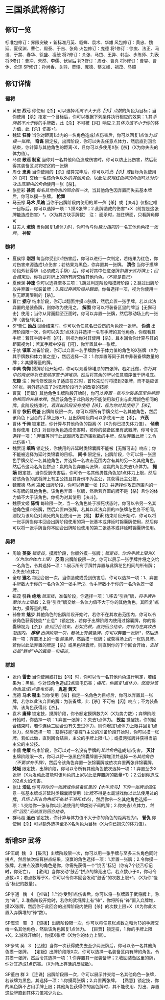 # 三国杀武将修订

## 修订一览
标准包修订：界限突破 + 新标准月英、貂蝉、袁术、华雄
风包修订：黄忠、魏延、夏侯渊、曹仁、周泰、于吉、张角
火包修订：庞德
将1修订：徐庶、法正、马谡、于禁、春华、徐盛、凌统
将2修订：关张、马岱、王异、韩当、步练师、刘表
将3修订：曹冲、朱然、李儒、伏皇后
将3修订：周仓、曹真
将5修订：曹睿、曹休、全琮
SP修订：孙尚香、关羽、贾诩、庞德、蔡文姬、祖茂、马超

## 修订详情
### 蜀将
+ 黄忠
**烈弓** 你使用【杀】可以选择*距离不大于此【杀】点数*的角色为目标；当你使用【杀】指定一个目标后，你可以根据下列条件执行相应的效果：1.其*手牌数不大于*你的手牌数，此【杀】不可被【闪】响应.2.其*体力值不小于*你的体力值，此【杀】伤害+1。
+ 魏延
**狂骨** 当你对距离1以内的一名角色造成1点伤害后，你可以回复1点体力*或摸一张牌*。
**奇谋** 限定技，出牌阶段，你可以失去任意点体力，然后直到回合结束，你计算与其他角色的距离-X，且你可以多使用X张【杀】（X为你失去的体力值）。
+ 马谡
**散谣**
**制蛮** 当你对一名其他角色造成伤害时，你可以防止此伤害，然后获得其装备区*或判定区*的一张牌
+ 周仓
**忠勇** 当你使用的【杀】结算完毕后，你可以将*此【杀】或*目标角色使用的【闪】交给一名该角色以外的*其他角色*，以此法*获得红色牌的角色*可以*对你攻击范围内的角色*使用一张【杀】。
+ 张星彩
**甚贤** *每名其他角色的回合限一次*，当其他角色因弃置而失去基本牌后，你可以摸一张牌。
**枪舞**
+ 马云禄
**马术**
**凤魄** 当你于出牌阶段内使用的*第一张*【杀】或【决斗】仅指定唯一目标后，你可以选择一项：1.摸X张牌；2.此牌造成的伤害*+X（前提是这张牌能造成伤害）*。（X为其方块手牌数）
注：
面杀时，挡住牌面，只看牌角即可
+ 甘夫人
**淑慎** 当你回复1点体力时，你可令与你*势力相同*的一名其他角色摸*一张牌*。
**神智**

### 魏将
+ 夏侯惇
**刚烈** 每当你受到*1点*伤害后，你可以进行一次判定，若结果为红色，你对伤害来源造成1点伤害；若结果为黑色，你弃置其一张牌。
**清俭** 当你于摸牌阶段外获得牌（必须成为手牌）后，你可将其中任意张牌*扣置于武将牌上*；*回合结束后*，你将武将牌上的所有牌交给其他角色。（不能是自己）
+ 夏侯渊
**神速** 你可以选择至多三项：1.跳过判定阶段和摸牌阶段；2.跳过出牌阶段并弃置一张装备牌；*3.跳过弃牌阶段并翻面*。你每选择一项，视为你使用一张无距离限制的【杀】。
+ 曹仁
**据守** 结束阶段，你可以翻面并摸四张牌，然后弃置一张手牌，若以此法弃置的是装备牌，则你改为使用之。
**解围** 你可以将装备区里的牌当【无懈可击】使用；当你从背面翻至正面时，你可以弃置一张牌，然后移动场上的一张牌（装备/判定）。
+ SP曹仁
**励战** 回合结束时，你可以令任意名已受伤的角色摸一张牌。
**伪溃** 出牌阶段限一次，你可以失去1点体力并选择一名有手牌的其他角色，你观看其手牌：若其手牌中有【闪】，则视为你对其使用【杀】，且本回合你计算与其的距离视为1；若其手牌中没有【闪】，你弃置其中一张牌。
+ 于禁
**镇军** 准备阶段，你可以弃置一名手牌数多于体力值的角色的X张牌（X为其手牌数和体力值之差），然后选择一项：1.你弃置等同于其中非装备牌数量的牌；2.其摸等量的牌。
+ 李典
**恂恂** 摸牌阶段开始时，你可以观看牌堆顶的四张牌。若如此做，你*将其中的两张牌以任意顺序置于牌堆顶*，然后将其余的牌以任意顺序置于牌堆底。
**忘隙**
注：恂恂修改是为了适应在22时，首轮先动时将摸到2张牌，而不是应该的1张，另外还适应了对摸牌阶段行为的改变的技能
+ 曹真
【司敌】其他角色出牌阶段开始时，你可以*弃置一张与你装备区里的牌颜色相同的非基本牌*，然后该角色于此阶段内不能使用和打出与此牌颜色相同的牌。此阶段结束时，*若其此阶段没有使用【杀】，视为你对其使用了【杀】*。
+ 曹睿
**恢拓**
**明鉴** 出牌阶段限一次，你可以将所有手牌交给一名其他角色，然后该角色下回合的手牌上限+1，且出牌阶段内可以多使用一张【杀】。
**兴衰**
+ 曹休
**千驹** 锁定技，你计算与其他角色的距离-X（X为你已损失体力值）。
**倾袭** 当你使用【杀】对目标角色造成伤害时，若你的装备区里有武器牌，你可令其选择一项：1.弃置等同于此武器牌攻击范围张数的手牌，然后弃置此牌；2.令此伤害+1。
+ 魏贾诩
**缜略** 锁定技，你使用的非延时类锦囊牌不能被【无懈可击】响应；你不能被选择为延时类锦囊的目标。
**间书** 限定技，出牌阶段，你可以将一张黑色手牌交给一名其他角色，并选择一名攻击范围内含有其的另一名其他角色，然后令这两名角色拼点：赢的角色弃置两张牌，没赢的角色失去1点体力。
**拥嫡** 限定技，当你受到伤害后，你可令一名其他男性角色加1点体力上限，然后若该角色的武将牌上有主公技且其身份不为主公，其获得此主公技。
+ 魏庞德
**马术**
**决死** 出牌阶段，你可以弃置一张【杀】并选择你攻击范围内的一名有牌的其他角色，该角色弃置一张牌，然后若弃置的牌不是【杀】且你的体力值不大于该角色，你视为对其使用【决斗】。
+ 魏蔡文姬
**陈情** 每轮限一次，当一名角色处于濒死状态时，你可以令另一名其他角色摸四张牌，然后弃置四张牌。若其以此法弃置的四张牌花色各不相同，则视为该角色对濒死的角色使用一张【桃】
**默识** 结束阶段开始时，你可以将一张手牌当你本回合出牌阶段使用的第一张基本或非延时锦囊牌使用，然后你可以将一张手牌当你本回合出牌阶段使用的第二张基本或非延时锦囊牌使用。

### 吴将
+ 周瑜
**英姿** *锁定技*，摸牌阶段，你额外摸一张牌；*锁定技，你的手牌上限为X（X为你的体力上限）*
**反间** 出牌阶段限一次，你可以展示一张手牌并将之交给一名角色，令其选择一项：1.展示所有手牌并弃置与此牌花色相同的所有牌；2.失去1点体力
+ 全琮
**邀名** 每回合限一次，当你造成或受到伤害后，你可以选择一项：1、弃置手牌数大于你的一名角色的一张手牌;2、令手牌数小于你的一名角色摸一张牌。
+ 祖茂
**引兵**
**绝地** *锁定技*，准备阶段，你选择一项：1.移去“引兵”牌，*将手牌补至体力上限数*；2.将“引兵”牌交给一名体力值不大于你的其他角色，其回复1点体力，摸等量的牌。
+ 孙鲁育
**魅步** 其他角色的出牌阶段开始时，若你不在其攻击范围内，你可以令该角色获得技能*"止息"（锁定技，若你于出牌阶段内使用过锦囊牌，你的锦囊牌视为【杀】）*直到回合结束。若如此做，直到回合结束，你视为在其攻击范围内。
**穆穆** *出牌阶限*一次，若场上有装备牌，你可以*弃置一张牌*，然后选择一项：弃置场上的一张*装备牌*，然后摸一张牌；或获得场上的一张防具牌。若你以此法弃置的牌是【杀】或黑色锦囊牌，则直到你的下个回合开始，*去掉技能"魅步"中的最后一句描述*。

### 群雄
+ 张角
**雷击** 当你使用或打出【闪】时，你可以令一名其他角色进行判定，若结果为：黑桃，你对该角色造成2点雷电伤害；*梅花，你回复1点体力，然后对该角色造成1点雷电伤害*。
**鬼道**
**黄天**
+ 庞德
**马术**
**鞬出** 当你使用【杀】指定一名角色为目标后，你可以弃置其一张牌，若你以此法弃置的牌：为装备牌，此【杀】不可被【闪】响应；不为装备牌，该角色获得此【杀】。
+ 袁术
**庸肆** 锁定技，摸牌阶段，你令额定摸牌数为X（X为势力数）；弃牌阶段开始时，你选择一项：1.弃置一张牌；2.失去1点体力。
**觊玺** 觉醒技，你的回合结束时，若你连续三回合没有失去过体力，则你增加1点体力上限并回复1点体力，然后选择一项：获得技能“妄尊”(主公的准备阶段开始时，你可以摸一张牌。若如此做，直到回合结束，主公的手牌上限-1。)；或摸两张牌并获得当前主公的主公技。
+ 李儒
**绝策** 结束阶段，你可以对一名没有手牌的*其他角色*造成1点伤害。
**灭计** 出牌阶段限一次，你可以将一张黑色锦囊牌置于牌堆顶并选择*一名其他角色（不要求有手牌）*，然后令该角色弃置一张锦囊牌或依次弃置两张非锦囊牌。
**焚城** 限定技，出牌阶段，你可以令所有其他角色依次选择一项：1.弃置至少X张牌（X为发动此技能时该角色的上家以此法弃置牌的数量+1）；2.受到你造成的2点火焰伤害。
+ 张让
**滔乱** 你可*将你的一张牌或你装备区里的【木牛流马】下的一张牌当做*任意一张基本牌或非延时类锦囊牌使用（此牌不得是本局游戏你以此法使用过的牌，*且场上所有角色都不能处于濒死状态*），然后你令一名其他角色选择一项：1.交给你一张与你以此法使用的牌类别*不同*的牌；2.你失去1点体力，*然后“滔乱”无效直到回合结束*。
+ 群马超
**追击** 锁定技，你计算与体力值不大于你的角色的距离视为1。
**誓仇** 你使用【杀】可以额外选择至多X名角色为目标（X为你已损失的体力值）。


## 新增SP 武将
SP王朗  魏   3
【鼓舌】出牌阶段限一次，你可以用一张手牌与至多三名角色同时拼点，然后依次结算拼点结果，没赢的角色选择一项：1.弃置一张牌；2.令你摸一张牌。若拼点没赢的角色是你，你需先获得一个“饶舌”标记（你有7个饶舌标记时，你死亡）。
【激词】当你发动“鼓舌”拼点的牌亮出后，若点数小于X，你可令点数+X；若点数等于X，你可以令你本回合发动“鼓舌”的次数上限+1。（X为你“饶舌”标记的数量）。

SP李通   魏   4
【推锋】1.当你受到1点伤害后，你可以将一张牌置于武将牌上，称为“锋”。2.准备阶段开始时，若你的武将牌上有“锋”，你将所有“锋”置入弃牌堆，摸2X张牌，然后你于此回合的出牌阶段内使用【杀】的次数上限+X（X为你此次置入弃牌堆的“锋”数）。

SP糜竺   蜀   3
【资援】出牌阶段限一次，你可以将任意张点数之和为13的手牌交给一名其他角色，然后该角色回复1点体力。
【巨贾】锁定技，1.你的手牌上限+X。2.游戏开始时，你摸X张牌（X为你的体力上限）。

SP步骘 吴   3
【弘德】当你一次获得或失去至少两张牌后，你可以令一名其他角色摸一张牌。
【定叛】出牌阶段限X次，你可以选择一名装备区内有牌的角色，令其摸一张牌，然后令其选择一项：1.你弃置其一张装备牌；2.收回装备区里的牌，你对其造成1点伤害。（X为场上存活的反贼数）。

SP董白 群 3
【连诛】出牌阶段限一次，你可以展示并交给一名其他角色一张牌，若该牌为黑色，其选择一项：1.你摸两张牌；2.弃置两张牌。
【黠慧】锁定技，你的黑色牌不占用手牌上限；其他角色获得你的黑色牌时，其不能使用、打出、弃置这些牌直到其体力值减少为止。


